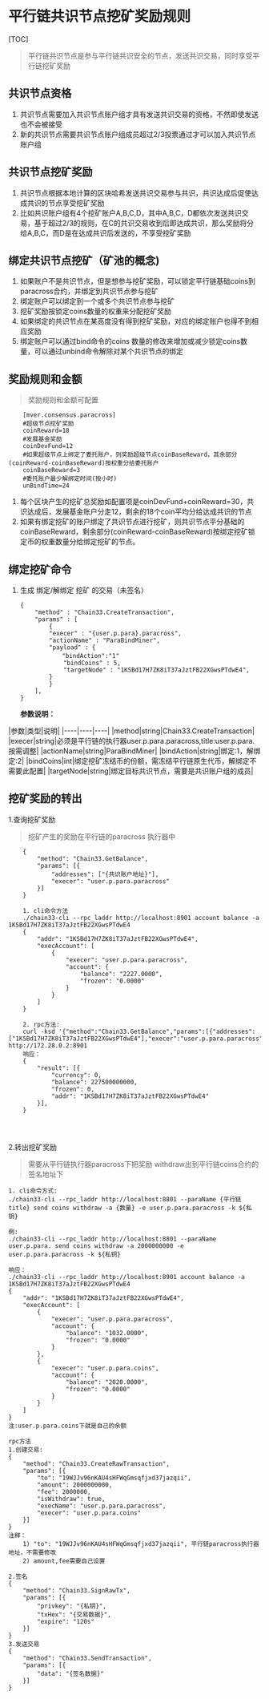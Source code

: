 # 平行链共识节点挖矿奖励规则
[TOC]
>平行链共识节点是参与平行链共识安全的节点，发送共识交易，同时享受平行链挖矿奖励

## 共识节点资格
1. 共识节点需要加入共识节点账户组才具有发送共识交易的资格，不然即使发送也不会被接受
1. 新的共识节点需要共识节点账户组成员超过2/3投票通过才可以加入共识节点账户组

## 共识节点挖矿奖励
1. 共识节点根据本地计算的区块哈希发送共识交易参与共识，共识达成后促使达成共识的节点享受挖矿奖励
1. 比如共识账户组有4个挖矿账户A,B,C,D，其中A,B,C，D都依次发送共识交易，基于超过2/3的规则，在C的共识交易收到后即达成共识，那么奖励将分给A,B,C，而D是在达成共识后发送的，不享受挖矿奖励

## 绑定共识节点挖矿（矿池的概念)
1. 如果账户不是共识节点，但是想参与挖矿奖励，可以锁定平行链基础coins到paracross合约，并绑定到共识节点参与挖矿
1. 绑定账户可以绑定到一个或多个共识节点参与挖矿
1. 挖矿奖励按锁定coins数量的权重来分配挖矿奖励
1. 如果绑定的共识节点在某高度没有得到挖矿奖励，对应的绑定账户也得不到相应奖励
1. 绑定账户可以通过bind命令的coins 数量的修改来增加或减少锁定coins数量，可以通过unbind命令解除对某个共识节点的绑定

## 奖励规则和金额
>奖励规则和金额可配置
```
    [mver.consensus.paracross]
    #超级节点挖矿奖励
    coinReward=18
    #发展基金奖励
    coinDevFund=12
    #如果超级节点上绑定了委托账户，则奖励超级节点coinBaseReward，其余部分(coinReward-coinBaseReward)按权重分给委托账户
    coinBaseReward=3
    #委托账户最少解绑定时间(按小时)
    unBindTime=24
```
1. 每个区块产生的挖矿总奖励如配置项是coinDevFund+coinReward=30，共识达成后，发展基金账户分走12，剩余的18个coin平均分给达成共识的节点
1. 如果有绑定挖矿的账户绑定了共识节点进行挖矿，则共识节点平分基础的coinBaseReward，剩余部分(coinReward-coinBaseReward)按绑定挖矿锁定币的权重数量分给绑定挖矿的节点。

## 绑定挖矿命令
1. 生成 绑定/解绑定 挖矿 的交易（未签名）

    ```
    {
        "method" : "Chain33.CreateTransaction",
        "params" : [
            {
            "execer" : "{user.p.para}.paracross",
            "actionName" : "ParaBindMiner",
            "payload" : {
    　　　　　　　"bindAction":"1"
                "bindCoins" : 5,
                "targetNode" : "1KSBd17H7ZK8iT37aJztFB22XGwsPTdwE4",
            }
            }
        ],
    }
    ```

    **参数说明：**

|参数|类型|说明|
    |----|----|----|
    |method|string|Chain33.CreateTransaction|
    |execer|string|必须是平行链的执行器user.p.para.paracross,title:user.p.para.按需调整|
    |actionName|string|ParaBindMiner|
    |bindAction|string|绑定:1，解绑定:2|
    |bindCoins|int|绑定挖矿冻结币的份额，需冻结平行链原生代币，解绑定不需要此配置|
    |targetNode|string|绑定目标共识节点，需要是共识账户组的成员|

## 挖矿奖励的转出
1.查询挖矿奖励
>挖矿产生的奖励在平行链的paracross 执行器中

```
    {
        "method": "Chain33.GetBalance",
        "params": [{
            "addresses": ["{共识账户地址}"],
            "execer": "user.p.para.paracross"
        }]
    }

    1. cli命令方法
    ./chain33-cli --rpc_laddr http://localhost:8901 account balance -a 1KSBd17H7ZK8iT37aJztFB22XGwsPTdwE4
    {
        "addr": "1KSBd17H7ZK8iT37aJztFB22XGwsPTdwE4",
        "execAccount": [
            {
                "execer": "user.p.para.paracross",
                "account": {
                    "balance": "2227.0000",
                    "frozen": "0.0000"
                }
            }
        ]
    }
    
    2. rpc方法:
    curl -ksd '{"method":"Chain33.GetBalance","params":[{"addresses":["1KSBd17H7ZK8iT37aJztFB22XGwsPTdwE4"],"execer":"user.p.para.paracross"}]}' http://172.28.0.2:8901
    响应：
    {
        "result": [{
            "currency": 0,
            "balance": 227500000000,
            "frozen": 0,
            "addr": "1KSBd17H7ZK8iT37aJztFB22XGwsPTdwE4"
        }],
    }
    

    
```

2.转出挖矿奖励
>需要从平行链执行器paracross下把奖励 withdraw出到平行链coins合约的签名地址下

```
1. cli命令方式:
./chain33-cli --rpc_laddr http://localhost:8801 --paraName {平行链title} send coins withdraw -a {数量} -e user.p.para.paracross -k ${私钥}

例:
./chain33-cli --rpc_laddr http://localhost:8801 --paraName user.p.para. send coins withdraw -a 2000000000 -e user.p.para.paracross -k ${私钥}

响应：
./chain33-cli --rpc_laddr http://localhost:8901 account balance -a 1KSBd17H7ZK8iT37aJztFB22XGwsPTdwE4
{
    "addr": "1KSBd17H7ZK8iT37aJztFB22XGwsPTdwE4",
    "execAccount": [
        {
            "execer": "user.p.para.paracross",
            "account": {
                "balance": "1032.0000",
                "frozen": "0.0000"
            }
        },
        {
            "execer": "user.p.para.coins",
            "account": {
                "balance": "2020.0000",
                "frozen": "0.0000"
            }
        }
    ]
}
注:user.p.para.coins下就是自己的余额

rpc方法
1.创建交易:
{
	"method": "Chain33.CreateRawTransaction",
	"params": [{
		"to": "19WJJv96nKAU4sHFWqGmsqfjxd37jazqii",
		"amount": 2000000000,
		"fee": 2000000,
		"isWithdraw": true,
		"execName": "user.p.para.paracross",
		"execer": "user.p.para.coins"
	}]
}
注释：
    1) "to": "19WJJv96nKAU4sHFWqGmsqfjxd37jazqii", 平行链paracross执行器地址，不需要修改
    2) amount,fee需要自己设置

2.签名
{
	"method": "Chain33.SignRawTx",
	"params": [{
		"privkey": "{私钥}",
		"txHex": "{交易数据}",
		"expire": "120s"
	}]
}
3.发送交易
{
	"method": "Chain33.SendTransaction",
	"params": [{
		"data": "{签名数据}"
	}]
}
```


